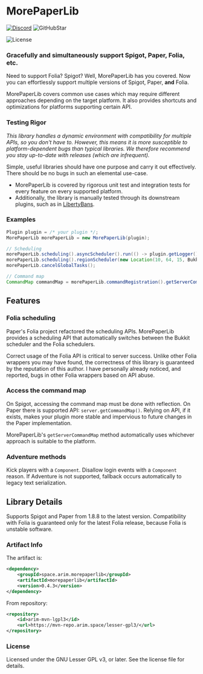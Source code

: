 
# MorePaperLib

[Discord]:https://img.shields.io/discord/784154359067443280
[License]:https://www.gnu.org/graphics/lgplv3-147x51.png
[GitHubStar]:https://img.shields.io/github/stars/A248/MorePaperLib

[![Discord]](https://discord.gg/3C4qeG8XhE) ![GitHubStar]

![License]

### Gracefully and simultaneously support Spigot, Paper, Folia, etc.

Need to support Folia? Spigot? Well, MorePaperLib has you covered. Now you can effortlessly support multiple versions of Spigot, Paper, **and** Folia.

MorePaperLib covers common use cases which may require different approaches depending on the target platform. It also provides shortcuts and optimizations for platforms supporting certain API.

### Testing Rigor

*This library handles a dynamic environment with compatibility for multiple APIs, so you don't have to. However, this means it is more susceptible to platform-dependent bugs than typical libraries. We therefore recommend you stay up-to-date with releases (which are infrequent).*

Simple, useful libraries should have one purpose and carry it out effectively. There should be no bugs in such an elemental use-case.
* MorePaperLib is covered by rigorous unit test and integration tests for every feature on every supported platform.
* Additionally, the library is manually tested through its downstream plugins, such as in  [LibertyBans](https://github.com/A248/LibertyBans).

### Examples

```java
Plugin plugin = /* your plugin */;
MorePaperLib morePaperLib = new MorePaperLib(plugin);

// Scheduling
morePaperLib.scheduling().asyncScheduler().run(() -> plugin.getLogger().info("This runs asynchronously"));
morePaperLib.scheduling().regionScheduler(new Location(10, 64, 15, Bukkit.getWorld("world_nether"))).run(() -> plugin.getLogger().info("This runs on the region at 10, 64, 15 in 'world_nether'"));
morePaperLib.cancelGlobalTasks();

// Command map
CommandMap commandMap = morePaperLib.commandRegistration().getServerCommandMap();
```

## Features

### Folia scheduling

Paper's Folia project refactored the scheduling APIs. MorePaperLib provides a scheduling API that automatically switches between the Bukkit scheduler and the Folia schedulers.

Correct usage of the Folia API is critical to server success. Unlike other Folia wrappers you may have found, the correctness of this library is guaranteed by the reputation of this author. I have personally already noticed, and reported, bugs in other Folia wrappers based on API abuse.

### Access the command map

On Spigot, accessing the command map must be done with reflection. On Paper there is supported API: `server.getCommandMap()`. Relying on API, if it exists, makes your plugin more stable and impervious to future changes in the Paper implementation.

MorePaperLib's `getServerCommandMap` method automatically uses whichever approach is suitable to the platform.

### Adventure methods

Kick players with a `Component`. Disallow login events with a `Component` reason. If Adventure is not supported, fallback occurs automatically to legacy text serialization.

## Library Details

Supports Spigot and Paper from 1.8.8 to the latest version. Compatibility with Folia is guaranteed only for the latest Folia release, because Folia is unstable software.

### Artifact Info

The artifact is:

```xml
<dependency>
    <groupId>space.arim.morepaperlib</groupId>
    <artifactId>morepaperlib</artifactId>
    <version>0.4.3</version>
</dependency>
```

From repository:

```xml
<repository>
    <id>arim-mvn-lgpl3</id>
    <url>https://mvn-repo.arim.space/lesser-gpl3/</url>
</repository>
```

### License

Licensed under the GNU Lesser GPL v3, or later. See the license file for details.
